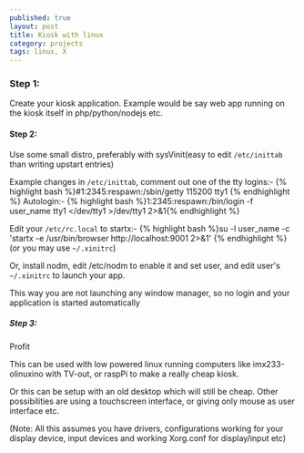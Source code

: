 ```yaml
---
published: true
layout: post
title: Kiosk with linux
category: projects
tags: linux, X
---
```



### Step 1:
Create your kiosk application. Example would be say web app
running on the kiosk itself in php/python/nodejs etc.

#### Step 2:
Use some small distro, preferably with sysVinit(easy to edit 
`/etc/inittab` than writing upstart entries)

Example changes in `/etc/inittab`, comment out one of the tty logins:-
	{% highlight bash %}#1:2345:respawn:/sbin/getty 115200 tty1 {% endhighlight %}
Autologin:- 
	{% highlight bash %}1:2345:respawn:/bin/login -f user_name tty1 </dev/tty1 >/dev/tty1 2>&1{% endhighlight %}


Edit your `/etc/rc.local`  to startx:-
	{% highlight bash %}su -l user_name -c 'startx -e /usr/bin/browser http://localhost:9001 2>&1' {% endhighlight %}
(or you may use `~/.xinitrc`)

Or, install nodm, edit /etc/nodm to enable it and set user,
and edit user's `~/.xinitrc` to launch your app.


This way you are not launching any window manager, so no login
and your application is started automatically

##### Step 3:
Profit

This can be used with low powered linux running computers like
imx233-olinuxino with TV-out, or raspPi to make a really cheap
kiosk.

Or this can be setup with an old desktop which will still be 
cheap. Other possibilities are using a touchscreen interface,
or giving only mouse as user interface etc.

(Note: All this assumes you have drivers, configurations working for 
your display device, input devices and working Xorg.conf for display/input etc)
